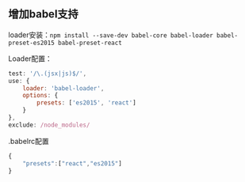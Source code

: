 ## 增加babel支持

loader安装：`npm install --save-dev babel-core babel-loader babel-preset-es2015 babel-preset-react`

Loader配置：
```js
test: '/\.(jsx|js)$/',
use: {
    loader: 'babel-loader',
    options: {
        presets: ['es2015', 'react']
    }
},
exclude: /node_modules/
```

.babelrc配置
```js
{
    "presets":["react","es2015"]
}
```